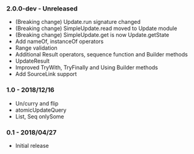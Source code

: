 ### 2.0.0-dev - Unreleased
* (Breaking change) Update.run signature changed
* (Breaking change) SimpleUpdate.read moved to Update module
* (Breaking change) SimpleUpdate.get is now Update.getState
* Add nameOf, instanceOf operators
* Range validation
* Additional Result operators, sequence function and Builder methods
* UpdateResult
* Improved TryWith, TryFinally and Using Builder methods
* Add SourceLink support

### 1.0 - 2018/12/16
* Un/curry and flip
* atomicUpdateQuery
* List, Seq onlySome

### 0.1 - 2018/04/27
* Initial release
